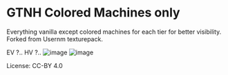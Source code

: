 # GTNH Colored Machines only

Everything vanilla except colored machines for each tier for better visibility. Forked from Usernm texturepack.

EV ?.. HV ?..
![image](https://github.com/user-attachments/assets/92f6c849-89f6-4f22-8527-279a7ab67002)
![image](https://github.com/user-attachments/assets/e5a026c8-3d89-41ed-a5c6-f6e559ba54ac)


License: CC-BY 4.0
